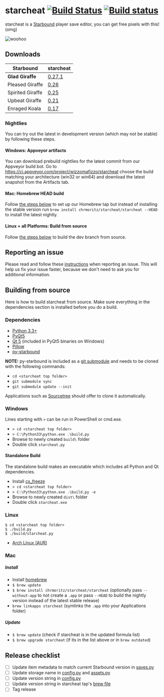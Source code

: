 # starcheat [![Build Status](https://travis-ci.org/wizzomafizzo/starcheat.svg?branch=master)](https://travis-ci.org/wizzomafizzo/starcheat) [![Build status](https://ci.appveyor.com/api/projects/status/raaumvqaeryq08tf/branch/master?svg=true)](https://ci.appveyor.com/project/wizzomafizzo/starcheat/branch/master)

starcheat is a [Starbound](http://playstarbound.com/) player save editor, you can get free pixels with this! (omg)

![woohoo](https://raw.github.com/wizzomafizzo/starcheat/master/starcheat/images/screenshot.png)

## Downloads

Starbound            | starcheat
-------------------- | ---------
**Glad Giraffe**     | [0.27.1](https://github.com/wizzomafizzo/starcheat/releases/tag/0.27.1)
Pleased Giraffe | [0.26](https://github.com/wizzomafizzo/starcheat/releases/tag/0.26)
Spirited Giraffe | [0.25](https://github.com/wizzomafizzo/starcheat/releases/tag/0.25)
Upbeat Giraffe       | [0.21](https://github.com/wizzomafizzo/starcheat/releases/tag/0.21)
Enraged Koala        | [0.17](https://github.com/wizzomafizzo/starcheat/releases/tag/0.17)

### Nightlies

You can try out the latest in development version (which may not be stable) by following these steps.

#### Windows: Appveyor artifacts

You can download prebuild nightlies for the latest commit from our Appveyor build bot. Go to https://ci.appveyor.com/project/wizzomafizzo/starcheat choose the build matching your architecture (win32 or win64) and download the latest snapshot from the Artifacts tab.

#### Mac: Homebrew HEAD build

Follow [the steps below](#mac) to set up our Homebrew tap but instead of installing the stable version run `brew install chrmoritz/starcheat/starcheat --HEAD` to install the latest nightly.

#### Linux + all Platforms: Build from source

Follow [the steps below](#building-from-source) to build the dev branch from source.

## Reporting an issue
Please read and follow these [instructions](CONTRIBUTING.md) when reporting an issue. This will help us fix your issue faster, because we don't need to ask you for additional information.

## Building from source
Here is how to build starcheat from source. Make sure everything in the dependencies section is installed before you do a build.

### Dependencies
- [Python 3.3+](http://www.python.org/getit/)
- [PyQt5](http://www.riverbankcomputing.com/software/pyqt/download5)
- [Qt 5](http://qt-project.org/downloads) (included in PyQt5 binaries on Windows)
- [Pillow](https://pypi.python.org/pypi/Pillow/)
- [py-starbound](https://github.com/blixt/py-starbound)

**NOTE:** py-starbound is included as a [git submodule](http://git-scm.com/docs/git-submodule) and needs to be cloned with the following commands:

- ```cd <starcheat top folder>```
- ```git submodule sync```
- ```git submodule update --init```

Applications such as [Sourcetree](http://www.sourcetreeapp.com/) should offer to clone it automatically.

### Windows
Lines starting with ```>``` can be run in PowerShell or cmd.exe.

- ```> cd <starcheat top folder>```
- ```> C:\Python33\python.exe .\build.py```
- Browse to newly created ```build\``` folder
- Double click ```starcheat.py```

#### Standalone Build
The standalone build makes an executable which includes all Python and Qt dependencies.

- Install [cx_freeze](http://cx-freeze.sourceforge.net/)
- ```> cd <starcheat top folder>```
- ```> C:\Python33\python.exe .\build.py -e```
- Browse to newly created ```dist\``` folder
- Double click ```starcheat.exe```

### Linux
```
$ cd <starcheat top folder>
$ ./build.py
$ ./build/starcheat.py
```

- [Arch Linux (AUR)](https://aur.archlinux.org/packages/starcheat/)

### Mac

##### Install
- Install [homebrew](http://brew.sh/)
- ```$ brew update```
- ```$ brew install chrmoritz/starcheat/starcheat``` (optionally pass ```--without-app``` to not create a `.app` or pass ```--HEAD``` to build the nightly version instead of the latest stable release)
- ```brew linkapps starcheat``` (symlinks the `.app` into your Applications folder)

##### Update
- ```$ brew update``` (check if starcheat is in the updated formula list)
- ```$ brew upgrade starcheat``` (if its in the list above or in `brew outdated`)

## Release checklist
- [ ] Update item metadata to match current Starbound version in [saves.py](starcheat/saves.py)
- [ ] Update storage name in [config.py](starcheat/config.py) and [assets.py](starcheat/assets.py)
- [ ] Update version string in [config.py](starcheat/config.py)
- [ ] Update version string in starcheat tap's [brew file](https://github.com/chrmoritz/homebrew-starcheat/blob/master/starcheat.rb)
- [ ] Tag release
